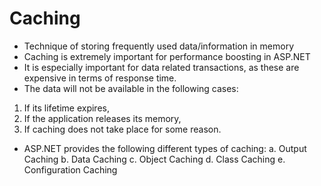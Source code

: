 # Caching
* Technique of storing frequently used data/information in memory
* Caching is extremely important for performance boosting in ASP.NET
* It is especially important for data related transactions, as these are expensive in terms of response time.
* The data will not be available in the following cases:

1. If its lifetime expires,
2. If the application releases its memory,
3. If caching does not take place for some reason.
* ASP.NET provides the following different types of caching:
a. Output Caching
b. Data Caching
c. Object Caching
d. Class Caching
e. Configuration Caching

